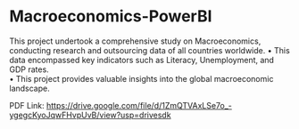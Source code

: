 # Macroeconomics-PowerBI

This project undertook a comprehensive study on Macroeconomics, conducting research and outsourcing data of all countries worldwide. 
• This data encompassed key indicators such as Literacy, Unemployment, and GDP rates.  
• This project provides valuable insights into the global macroeconomic landscape.

PDF Link: https://drive.google.com/file/d/1ZmQTVAxLSe7o_-ygegcKyoJqwFHvpUvB/view?usp=drivesdk
